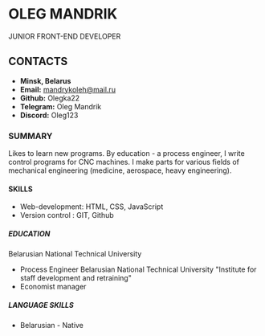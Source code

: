 # **OLEG MANDRIK**
 JUNIOR FRONT-END DEVELOPER
## CONTACTS
   + **Minsk, Belarus**
   + **Email:** mandrykoleh@mail.ru
   + **Github:** Olegka22 
   + **Telegram:** Oleg Mandrik
   + **Discord:** Oleg123
 ### SUMMARY
 Likes to learn new programs. By education - a process engineer, I write control programs for CNC machines.
 I make parts for various fields of mechanical engineering (medicine, aerospace, heavy engineering).
 #### SKILLS
   + Web-development: HTML, CSS, JavaScript
   + Version control : GIT, Github
 ##### EDUCATION
 Belarusian National Technical University
   + Process Engineer
 Belarusian National Technical University "Institute for staff development and retraining"
   + Economist manager
  ##### LANGUAGE SKILLS
   + Belarusian - Native
